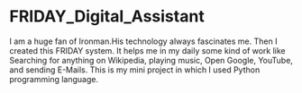 # FRIDAY_Digital_Assistant
I am a huge fan of Ironman.His technology always fascinates me.  Then I created this FRIDAY system. It helps me in my daily some kind of work like Searching for anything on Wikipedia, playing music, Open Google, YouTube, and sending E-Mails. This is my mini project in which I used Python programming language.
